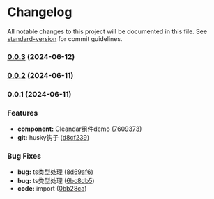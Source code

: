 # Changelog

All notable changes to this project will be documented in this file. See [standard-version](https://github.com/conventional-changelog/standard-version) for commit guidelines.

### [0.0.3](https://github.com/Eastboat/vu3-h5-template/compare/v0.0.2...v0.0.3) (2024-06-12)

### [0.0.2](https://github.com/Eastboat/vu3-h5-template/compare/v0.0.1...v0.0.2) (2024-06-11)

### 0.0.1 (2024-06-11)


### Features

* **component:** Cleandar组件demo ([7609373](https://github.com/Eastboat/vu3-h5-template/commit/76093732fafcf80d132850a18421e3a0876a574a))
* **git:** husky钩子 ([d8cf239](https://github.com/Eastboat/vu3-h5-template/commit/d8cf239d4a13364127d2ab1f80e6f3dca02f7c88))


### Bug Fixes

* **bug:** ts类型处理 ([8d69af6](https://github.com/Eastboat/vu3-h5-template/commit/8d69af643227c9a4bdc53b06c3ee6976de3422fb))
* **bug:** ts类型处理 ([6bc8db5](https://github.com/Eastboat/vu3-h5-template/commit/6bc8db5d31c324e8e37c3fcf839346288b01927f))
* **code:** import ([0bb28ca](https://github.com/Eastboat/vu3-h5-template/commit/0bb28ca9b409b3de5763be76a4b05aedfc9a501c))

